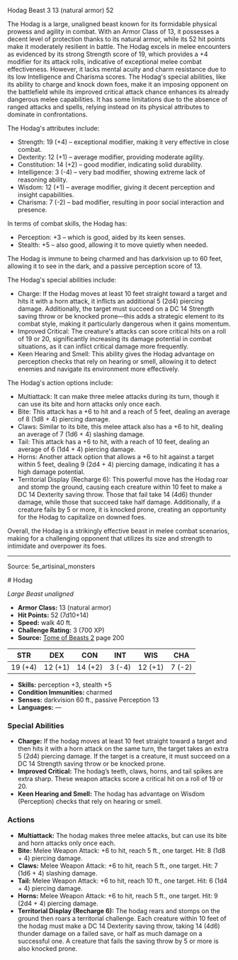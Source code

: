 <MonsterName/>Hodag</MonsterName>
<CreatureType/>Beast</CreatureType>
<CR/>3</CR>
<AC/>13 (natural armor)</AC>
<HP/>52</HP>
<summary>The Hodag is a large, unaligned beast known for its formidable physical prowess and agility in combat. With an Armor Class of 13, it possesses a decent level of protection thanks to its natural armor, while its 52 hit points make it moderately resilient in battle. The Hodag excels in melee encounters as evidenced by its strong Strength score of 19, which provides a +4 modifier for its attack rolls, indicative of exceptional melee combat effectiveness. However, it lacks mental acuity and charm resistance due to its low Intelligence and Charisma scores. The Hodag's special abilities, like its ability to charge and knock down foes, make it an imposing opponent on the battlefield while its improved critical attack chance enhances its already dangerous melee capabilities. It has some limitations due to the absence of ranged attacks and spells, relying instead on its physical attributes to dominate in confrontations.</summary>

<detail>

The Hodag's attributes include:
- Strength: 19 (+4) – exceptional modifier, making it very effective in close combat.
- Dexterity: 12 (+1) – average modifier, providing moderate agility.
- Constitution: 14 (+2) – good modifier, indicating solid durability.
- Intelligence: 3 (-4) – very bad modifier, showing extreme lack of reasoning ability.
- Wisdom: 12 (+1) – average modifier, giving it decent perception and insight capabilities.
- Charisma: 7 (-2) – bad modifier, resulting in poor social interaction and presence.

In terms of combat skills, the Hodag has:
- Perception: +3 – which is good, aided by its keen senses.
- Stealth: +5 – also good, allowing it to move quietly when needed.

The Hodag is immune to being charmed and has darkvision up to 60 feet, allowing it to see in the dark, and a passive perception score of 13.

The Hodag's special abilities include:
- Charge: If the Hodag moves at least 10 feet straight toward a target and hits it with a horn attack, it inflicts an additional 5 (2d4) piercing damage. Additionally, the target must succeed on a DC 14 Strength saving throw or be knocked prone—this adds a strategic element to its combat style, making it particularly dangerous when it gains momentum.
- Improved Critical: The creature's attacks can score critical hits on a roll of 19 or 20, significantly increasing its damage potential in combat situations, as it can inflict critical damage more frequently.
- Keen Hearing and Smell: This ability gives the Hodag advantage on perception checks that rely on hearing or smell, allowing it to detect enemies and navigate its environment more effectively.

The Hodag's action options include:
- Multiattack: It can make three melee attacks during its turn, though it can use its bite and horn attacks only once each.
- Bite: This attack has a +6 to hit and a reach of 5 feet, dealing an average of 8 (1d8 + 4) piercing damage.
- Claws: Similar to its bite, this melee attack also has a +6 to hit, dealing an average of 7 (1d6 + 4) slashing damage.
- Tail: This attack has a +6 to hit, with a reach of 10 feet, dealing an average of 6 (1d4 + 4) piercing damage.
- Horns: Another attack option that allows a +6 to hit against a target within 5 feet, dealing 9 (2d4 + 4) piercing damage, indicating it has a high damage potential.
- Territorial Display (Recharge 6): This powerful move has the Hodag roar and stomp the ground, causing each creature within 10 feet to make a DC 14 Dexterity saving throw. Those that fail take 14 (4d6) thunder damage, while those that succeed take half damage. Additionally, if a creature fails by 5 or more, it is knocked prone, creating an opportunity for the Hodag to capitalize on downed foes.

Overall, the Hodag is a strikingly effective beast in melee combat scenarios, making for a challenging opponent that utilizes its size and strength to intimidate and overpower its foes.</detail>



---

Source: 5e_artisinal_monsters

<statblock>
# Hodag

*Large* *Beast* *unaligned*

- **Armor Class:** 13 (natural armor)
- **Hit Points:** 52 (7d10+14)
- **Speed:** walk 40 ft.
- **Challenge Rating:** 3 (700 XP)
- **Source:** [Tome of Beasts 2](https://koboldpress.com/kpstore/product/tome-of-beasts-2-for-5th-edition) page 200

| STR | DEX | CON | INT | WIS | CHA |
| --- | --- | --- | --- | --- | --- |
| 19 (+4) | 12 (+1) | 14 (+2) | 3 (-4) | 12 (+1) | 7 (-2) |

- **Skills:** perception +3, stealth +5
- **Condition Immunities:** charmed
- **Senses:** darkvision 60 ft., passive Perception 13
- **Languages:** —

### Special Abilities

- **Charge:** If the hodag moves at least 10 feet straight toward a target and then hits it with a horn attack on the same turn, the target takes an extra 5 (2d4) piercing damage. If the target is a creature, it must succeed on a DC 14 Strength saving throw or be knocked prone.
- **Improved Critical:** The hodag’s teeth, claws, horns, and tail spikes are extra sharp. These weapon attacks score a critical hit on a roll of 19 or 20.
- **Keen Hearing and Smell:** The hodag has advantage on Wisdom (Perception) checks that rely on hearing or smell.

### Actions

- **Multiattack:** The hodag makes three melee attacks, but can use its bite and horn attacks only once each.
- **Bite:** Melee Weapon Attack: +6 to hit, reach 5 ft., one target. Hit: 8 (1d8 + 4) piercing damage.
- **Claws:** Melee Weapon Attack: +6 to hit, reach 5 ft., one target. Hit: 7 (1d6 + 4) slashing damage.
- **Tail:** Melee Weapon Attack: +6 to hit, reach 10 ft., one target. Hit: 6 (1d4 + 4) piercing damage.
- **Horns:** Melee Weapon Attack: +6 to hit, reach 5 ft., one target. Hit: 9 (2d4 + 4) piercing damage.
- **Territorial Display (Recharge 6):** The hodag rears and stomps on the ground then roars a territorial challenge. Each creature within 10 feet of the hodag must make a DC 14 Dexterity saving throw, taking 14 (4d6) thunder damage on a failed save, or half as much damage on a successful one. A creature that fails the saving throw by 5 or more is also knocked prone.


</statblock>


